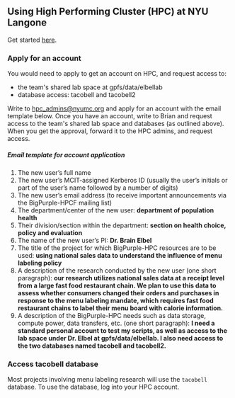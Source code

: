 ## Using High Performing Cluster (HPC) at NYU Langone

Get started [here](http://bigpurple-ws.nyumc.org/wiki/index.php/BigPurple_HPC_Cluster). 

### Apply for an account
You would need to apply to get an account on HPC, and request access to:
- the team's shared lab space at gpfs/data/elbellab
- database access: tacobell and tacobell2

Write to <hpc_admins@nyumc.org> and apply for an account with the email template below. 
Once you have an account, write to Brian and request access to the team's shared lab space and databases (as outlined above).
When you get the approval, forward it to the HPC admins, and request access.

##### Email template for account application
1.	The new user’s full name
2.	The new user’s MCIT-assigned Kerberos ID (usually the user’s initials or part of the user’s name followed by a number of digits)
3.	The new user’s email address (to receive important announcements via the BigPurple-HPCF mailing list)
4.	The department/center of the new user: **department of population health**
5.	Their division/section within the department: **section on health choice, policy and evaluation**
6.	The name of the new user’s PI: **Dr. Brain Elbel**
7.	The title of the project for which BigPurple-HPC resources are to be used: **using national sales data to understand the influence of menu labeling policy**
8.	A description of the research conducted by the new user (one short paragraph): **our research utilizes national sales data at a receipt level from a large fast food restaurant chain. We plan to use this data to assess whether consumers changed their orders and purchases in response to the menu labeling mandate, which requires fast food restaurant chains to label their menu board with calorie information.**
9.	A description of the BigPurple-HPC needs such as data storage, compute power, data transfers, etc. (one short paragraph): **I need a standard personal account to test my scripts, as well as access to the lab space under Dr. Elbel at gpfs/data/elbellab. I also need access to the two databases named tacobell and tacobell2.**

### Access tacobell database
Most projects involving menu labeling research will use the ```tacobell``` database.
To use the database, log into your HPC account.
